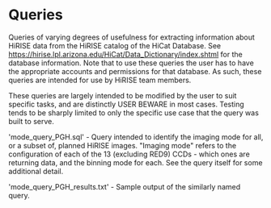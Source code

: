 Queries
=======

Queries of varying degrees of usefulness for extracting information about HiRISE data from
the HiRISE catalog of the HiCat Database. See
https://hirise.lpl.arizona.edu/HiCat/Data_Dictionary/index.shtml for the database 
information. Note that to use these queries the user has to have the appropriate accounts
and permissions for that database. As such, these queries are intended for use by HiRISE
team members.

These queries are largely intended to be modified by the user to suit specific tasks, and
are distinctly USER BEWARE in most cases. Testing tends to be sharply limited to only the
specific use case that the query was built to serve.

'mode_query_PGH.sql' - Query intended to identify the imaging mode for all, or a subset
of, planned HiRISE images. "Imaging mode" refers to the configuration of each of the 13
(excluding RED9) CCDs - which ones are returning data, and the binning mode for each. See
the query itself for some additional detail.

'mode_query_PGH_results.txt' - Sample output of the similarly named query.